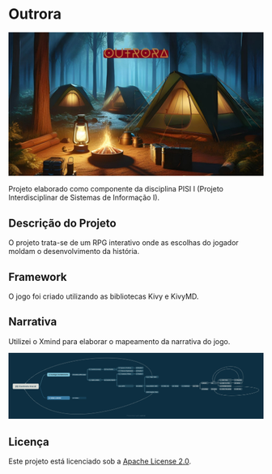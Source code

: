 # Outrora

![Tela Inicial](tela_inicial.jpg)

Projeto elaborado como componente da disciplina PISI I (Projeto Interdisciplinar de Sistemas de Informação I).

## Descrição do Projeto

O projeto trata-se de um RPG interativo onde as escolhas do jogador moldam o desenvolvimento da história.

## Framework

O jogo foi criado utilizando as bibliotecas Kivy e KivyMD.

## Narrativa

Utilizei o Xmind para elaborar o mapeamento da narrativa do jogo.

![Narrativa](Outrora.png)

## Licença

Este projeto está licenciado sob a [Apache License 2.0](LICENSE).

